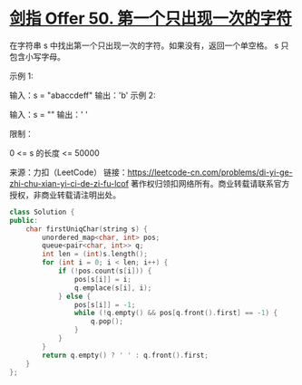 # [剑指 Offer 50. 第一个只出现一次的字符](https://leetcode-cn.com/problems/di-yi-ge-zhi-chu-xian-yi-ci-de-zi-fu-lcof/)

在字符串 s 中找出第一个只出现一次的字符。如果没有，返回一个单空格。 s 只包含小写字母。

示例 1:

输入：s = "abaccdeff"
输出：'b'
示例 2:

输入：s = "" 
输出：' '


限制：

0 <= s 的长度 <= 50000



来源：力扣（LeetCode）
链接：https://leetcode-cn.com/problems/di-yi-ge-zhi-chu-xian-yi-ci-de-zi-fu-lcof
著作权归领扣网络所有。商业转载请联系官方授权，非商业转载请注明出处。

```c++
class Solution {
public:
    char firstUniqChar(string s) {
        unordered_map<char, int> pos;
        queue<pair<char, int>> q;
        int len = (int)s.length();
        for (int i = 0; i < len; i++) {
            if (!pos.count(s[i])) {
                pos[s[i]] = i;
                q.emplace(s[i], i);
            } else {
                pos[s[i]] = -1;
                while (!q.empty() && pos[q.front().first] == -1) {
                    q.pop();
                }
            }
        }
        return q.empty() ? ' ' : q.front().first;
    }
};
```

